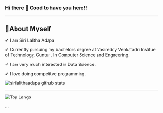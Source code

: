 ###                Hi there 👋 Good to have you here!!
--------------------------------------------------------------------------
 🌱About Myself  
 -------------------------------------------------------------------------------------------------------------------------------------
 

✔ I am Siri Lalitha Adapa

✔ Currently pursuing my bachelors degree at Vasireddy Venkatadri Institue of Technology, Guntur . In Computer Science and Engneering.

✔ I am very much interested in Data Science.

✔ I love doing competitve programming. 




![sirilalithaadapa github stats](https://github-readme-stats.vercel.app/api?username=sirilalithaadapa&show_icons=true&theme=tokyonight)

------------------------------------------------------------------------------------------------------------------------------------------------------------------------------

![Top Langs](https://github-readme-stats.vercel.app/api/top-langs/?username=sirilalithaadapa&layout=compact&show_icons=true&theme=tokyonight)


   ...


<!--
**sirilalithaadapa/SiriLalithaAdapa** is a ✨ _special_ ✨ repository because its `README.md` (this file) appears on your GitHub profile.










